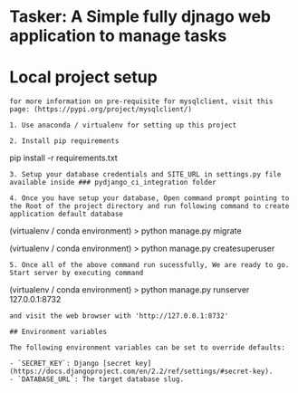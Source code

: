 # Tasker: A Simple fully djnago web application to manage tasks

# Local project setup
   ```
   for more information on pre-requisite for mysqlclient, visit this page: (https://pypi.org/project/mysqlclient/)

1. Use anaconda / virtualenv for setting up this project

2. Install pip requirements
   ```
   pip install -r requirements.txt
   ```
3. Setup your database credentials and SITE_URL in settings.py file available inside ### pydjango_ci_integration folder

4. Once you have setup your database, Open command prompt pointing to the Root of the project directory and run following command to create application default database
   ```
   (virtualenv / conda environment) > python manage.py migrate
   
   (virtualenv / conda environment) > python manage.py createsuperuser
   ```
5. Once all of the above command run sucessfully, We are ready to go. Start server by executing command
   ```
   (virtualenv / conda environment) > python manage.py runserver 127.0.0.1:8732
   ```
  and visit the web browser with 'http://127.0.0.1:8732'
  
## Environment variables

The following environment variables can be set to override defaults:

- `SECRET_KEY`: Django [secret key](https://docs.djangoproject.com/en/2.2/ref/settings/#secret-key).
- `DATABASE_URL`: The target database slug.
   
